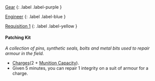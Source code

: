
[Gear](Game/Gear-List)
{: .label .label-purple }

[Engineer](Game/Engineer)
{: .label .label-blue }

[Requisition 1](Game/Deployment#Requisition)
{: .label .label-yellow }
#### Patching Kit
*A collection of pins, synthetic seals, bolts and metal bits used to repair armour in the field.*

* [Charges](Game/Core/Gear#Charges)(2 + [Munition Capacity](Game/Additional-Attributes#Munition%20Capacity)).
* Given 5 minutes, you can repair 1 integrity on a suit of armour for a charge.
